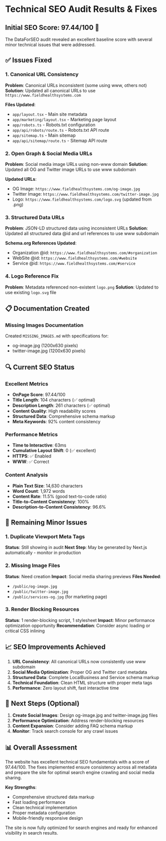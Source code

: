 # Technical SEO Audit Results & Fixes

## Initial SEO Score: 97.44/100 🎉

The DataForSEO audit revealed an excellent baseline score with several minor technical issues that were addressed.

## ✅ Issues Fixed

### 1. Canonical URL Consistency
**Problem**: Canonical URLs inconsistent (some using www, others not)
**Solution**: Updated all canonical URLs to use `https://www.fieldhealthsystems.com`

**Files Updated**:
- `app/layout.tsx` - Main site metadata
- `app/marketing/layout.tsx` - Marketing page layout
- `app/robots.ts` - Robots.txt configuration
- `app/api/robots/route.ts` - Robots.txt API route
- `app/sitemap.ts` - Main sitemap
- `app/api/sitemap/route.ts` - Sitemap API route

### 2. Open Graph & Social Media URLs
**Problem**: Social media image URLs using non-www domain
**Solution**: Updated all OG and Twitter image URLs to use www subdomain

**Updated URLs**:
- OG Image: `https://www.fieldhealthsystems.com/og-image.jpg`
- Twitter Image: `https://www.fieldhealthsystems.com/twitter-image.jpg`
- Logo: `https://www.fieldhealthsystems.com/logo.svg` (updated from .png)

### 3. Structured Data URLs
**Problem**: JSON-LD structured data using inconsistent URLs
**Solution**: Updated all structured data @id and url references to use www subdomain

**Schema.org References Updated**:
- Organization @id: `https://www.fieldhealthsystems.com/#organization`
- WebSite @id: `https://www.fieldhealthsystems.com/#website`
- Service @id: `https://www.fieldhealthsystems.com/#service`

### 4. Logo Reference Fix
**Problem**: Metadata referenced non-existent `logo.png`
**Solution**: Updated to use existing `logo.svg` file

## 📋 Documentation Created

### Missing Images Documentation
Created `MISSING_IMAGES.md` with specifications for:
- og-image.jpg (1200x630 pixels)
- twitter-image.jpg (1200x630 pixels)

## 🔍 Current SEO Status

### Excellent Metrics
- **OnPage Score**: 97.44/100
- **Title Length**: 104 characters (✅ optimal)
- **Description Length**: 261 characters (✅ optimal)
- **Content Quality**: High readability scores
- **Structured Data**: Comprehensive schema markup
- **Meta Keywords**: 92% content consistency

### Performance Metrics
- **Time to Interactive**: 63ms
- **Cumulative Layout Shift**: 0 (✅ excellent)
- **HTTPS**: ✅ Enabled
- **WWW**: ✅ Correct

### Content Analysis
- **Plain Text Size**: 14,630 characters
- **Word Count**: 1,972 words
- **Content Rate**: 11.5% (good text-to-code ratio)
- **Title-to-Content Consistency**: 100%
- **Description-to-Content Consistency**: 96.6%

## 🚨 Remaining Minor Issues

### 1. Duplicate Viewport Meta Tags
**Status**: Still showing in audit
**Next Step**: May be generated by Next.js automatically - monitor in production

### 2. Missing Image Files
**Status**: Need creation
**Impact**: Social media sharing previews
**Files Needed**:
- `/public/og-image.jpg`
- `/public/twitter-image.jpg`
- `/public/services-og.jpg` (for marketing page)

### 3. Render Blocking Resources
**Status**: 1 render-blocking script, 1 stylesheet
**Impact**: Minor performance optimization opportunity
**Recommendation**: Consider async loading or critical CSS inlining

## 📈 SEO Improvements Achieved

1. **URL Consistency**: All canonical URLs now consistently use www subdomain
2. **Social Media Optimization**: Proper OG and Twitter card metadata
3. **Structured Data**: Complete LocalBusiness and Service schema markup
4. **Technical Foundation**: Clean HTML structure with proper meta tags
5. **Performance**: Zero layout shift, fast interactive time

## 🎯 Next Steps (Optional)

1. **Create Social Images**: Design og-image.jpg and twitter-image.jpg files
2. **Performance Optimization**: Address render-blocking resources
3. **Content Expansion**: Consider adding FAQ schema markup
4. **Monitor**: Track search console for any crawl issues

## 📊 Overall Assessment

The website has excellent technical SEO fundamentals with a score of 97.44/100. The fixes implemented ensure consistency across all metadata and prepare the site for optimal search engine crawling and social media sharing.

**Key Strengths**:
- Comprehensive structured data markup
- Fast loading performance  
- Clean technical implementation
- Proper metadata configuration
- Mobile-friendly responsive design

The site is now fully optimized for search engines and ready for enhanced visibility in search results.